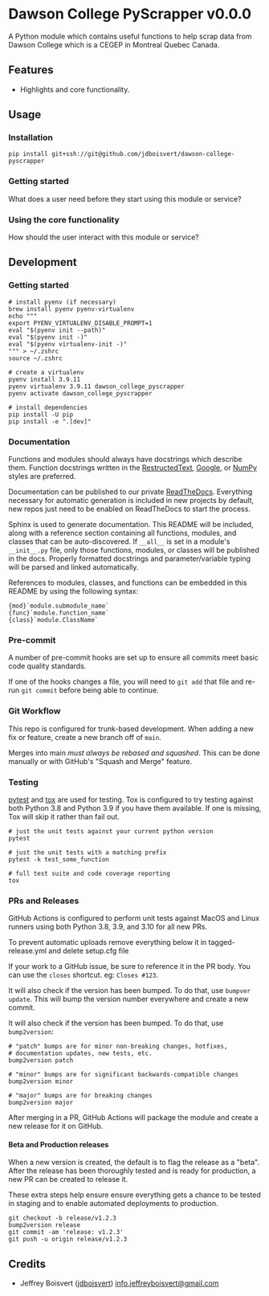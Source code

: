 # Dawson College PyScrapper v0.0.0

A Python module which contains useful functions to help scrap data from Dawson College which is a CEGEP in Montreal Quebec Canada.

## Features

- Highlights and core functionality.

## Usage

### Installation

    pip install git+ssh://git@github.com/jdboisvert/dawson-college-pyscrapper
    

### Getting started

What does a user need before they start using this module or service?

### Using the core functionality

How should the user interact with this module or service?

## Development

### Getting started

```shell
# install pyenv (if necessary)
brew install pyenv pyenv-virtualenv
echo """
export PYENV_VIRTUALENV_DISABLE_PROMPT=1
eval "$(pyenv init --path)"
eval "$(pyenv init -)"
eval "$(pyenv virtualenv-init -)"
""" > ~/.zshrc
source ~/.zshrc

# create a virtualenv
pyenv install 3.9.11
pyenv virtualenv 3.9.11 dawson_college_pyscrapper
pyenv activate dawson_college_pyscrapper

# install dependencies
pip install -U pip
pip install -e ".[dev]"
```

### Documentation

Functions and modules should always have docstrings which describe them. Function docstrings written in the [RestructedText](https://sphinx-rtd-tutorial.readthedocs.io/en/latest/docstrings.html), [Google](https://sphinxcontrib-napoleon.readthedocs.io/en/latest/example_google.html), or [NumPy](https://sphinxcontrib-napoleon.readthedocs.io/en/latest/example_numpy.html#example-numpy) styles are preferred.

Documentation can be published to our private [ReadTheDocs](https://readthedocs.com/organizations/newton-crypto/). Everything necessary
for automatic generation is included in new projects by default, new repos just need to be enabled on ReadTheDocs to start the process.

Sphinx is used to generate documentation. This README will be included, along with a reference section containing all functions, modules, and classes that can be auto-discovered. If `__all__` is set in a module's `__init__.py` file, only those functions, modules, or classes will be published in the docs. Properly formatted docstrings and parameter/variable typing will be parsed and linked automatically.

References to modules, classes, and functions can be embedded in this README by using the following syntax:

```
{mod}`module.submodule_name`
{func}`module.function_name`
{class}`module.ClassName`
```

### Pre-commit

A number of pre-commit hooks are set up to ensure all commits meet basic code quality standards.

If one of the hooks changes a file, you will need to `git add` that file and re-run `git commit` before being able to continue.

### Git Workflow

This repo is configured for trunk-based development. When adding a new fix or feature, create a new branch off of `main`.

Merges into main _must always be rebased and squashed_. This can be done manually or with GitHub's "Squash and Merge" feature.

### Testing

[pytest](https://docs.pytest.org/en/6.2.x/) and [tox](https://tox.wiki/) are used for testing. Tox is configured to try testing against both Python 3.8 and Python 3.9 if you have them available. If one is missing, Tox will skip it rather than fail out.

    # just the unit tests against your current python version
    pytest

    # just the unit tests with a matching prefix
    pytest -k test_some_function

    # full test suite and code coverage reporting
    tox

### PRs and Releases

GitHub Actions is configured to perform unit tests against MacOS and Linux runners using both Python 3.8, 3.9, and 3.10 for all new PRs.

To prevent automatic uploads remove everything below it in tagged-release.yml and delete setup.cfg file

If your work to a GitHub issue, be sure to reference it in the PR body. You can use the `closes` shortcut. eg: `Closes #123`.

It will also check if the version has been bumped. To do that, use `bumpver update`. This will bump the version number everywhere and create a new commit.

It will also check if the version has been bumped. To do that, use `bump2version`:

    # "patch" bumps are for minor non-breaking changes, hotfixes,
    # documentation updates, new tests, etc.
    bump2version patch

    # "minor" bumps are for significant backwards-compatible changes
    bump2version minor

    # "major" bumps are for breaking changes
    bump2version major

After merging in a PR, GitHub Actions will package the module and create a new release for it on GitHub.

#### Beta and Production releases

When a new version is created, the default is to flag the release as a "beta". After the release has been thoroughly tested and is ready for production, a new PR can be created to release it.

These extra steps help ensure ensure everything gets a chance to be tested in staging and to enable automated deployments to production.

    git checkout -b release/v1.2.3
    bump2version release
    git commit -am 'release: v1.2.3'
    git push -u origin release/v1.2.3

## Credits

- Jeffrey Boisvert ([jdboisvert](https://github.com/jdboisvert)) [info.jeffreyboisvert@gmail.com](mailto:info.jeffreyboisvert@gmail.com)
